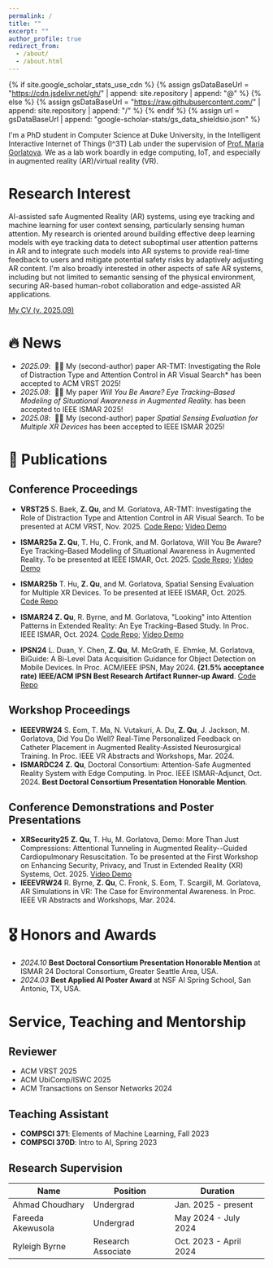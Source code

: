 ```yaml
---
permalink: /
title: ""
excerpt: ""
author_profile: true
redirect_from: 
  - /about/
  - /about.html
---
```


{% if site.google_scholar_stats_use_cdn %}
{% assign gsDataBaseUrl = "https://cdn.jsdelivr.net/gh/" | append: site.repository | append: "@" %}
{% else %}
{% assign gsDataBaseUrl = "https://raw.githubusercontent.com/" | append: site.repository | append: "/" %}
{% endif %}
{% assign url = gsDataBaseUrl | append: "google-scholar-stats/gs_data_shieldsio.json" %}

<span class='anchor' id='about-me'></span>
I'm a PhD student in Computer Science at Duke University, in the Intelligent Interactive Internet of Things (I^3T) Lab under the supervision of [Prof. Maria Gorlatova](https://maria.gorlatova.com/). We as a lab work boardly in edge computing, IoT, and especially in augmented reality (AR)/virtual reality (VR).

# Research Interest
AI-assisted safe Augmented Reality (AR) systems, using eye tracking and machine learning for user context sensing, particularly sensing human attention. My research is oriented around building effective deep learning models with eye tracking data to detect suboptimal user attention patterns in AR and to integrate such models into AR systems to provide real-time feedback to users and mitigate potential safety risks by adaptively adjusting AR content. I'm also broadly interested in other aspects of safe AR systems, including but not limited to semantic sensing of the physical environment, securing AR-based human-robot collaboration and edge-assisted AR applications. 

[My CV (v. 2025.09)](../files/cv.pdf)

<span class='anchor' id='news'></span>

# 🔥 News
- *2025.09*: &nbsp;🎉🎉  My (second-author) paper AR-TMT: Investigating the Role of Distraction Type and Attention Control in AR Visual Search* has been accepted to ACM VRST 2025!
- *2025.08*: &nbsp;🎉🎉  My paper *Will You Be Aware? Eye Tracking–Based Modeling of Situational Awareness in Augmented Reality.* has been accepted to IEEE ISMAR 2025!
- *2025.08*: &nbsp;🎉🎉  My (second-author) paper *Spatial Sensing Evaluation for Multiple XR Devices* has been accepted to IEEE ISMAR 2025!

<span class='anchor' id='publications'></span>

# 📝 Publications 
## Conference Proceedings
- **VRST25** S. Baek, **Z. Qu**, and M. Gorlatova, AR-TMT: Investigating the Role of Distraction Type and Attention Control in AR Visual Search. To be presented at ACM VRST, Nov. 2025. [Code Repo](https://github.com/Duke-I3T-Lab/AR-TMT); [Video Demo](https://www.youtube.com/watch?v=-CHhz_t5S40)

- **ISMAR25a** **Z. Qu**,  T. Hu, C. Fronk, and M. Gorlatova, Will You Be Aware? Eye Tracking–Based Modeling of Situational Awareness in Augmented Reality. To be presented at IEEE ISMAR, Oct. 2025. [Code Repo](https://github.com/Duke-I3T-Lab/AR_CPR_SA); [Video Demo](https://www.youtube.com/watch?v=wGF_hvBP-hg)

- **ISMAR25b** T. Hu, **Z. Qu**, and M. Gorlatova, Spatial Sensing Evaluation for Multiple XR Devices. To be presented at IEEE ISMAR, Oct. 2025. [Code Repo](https://github.com/Duke-I3T-Lab/XR_Tracking_Evaluation)

- **ISMAR24** **Z. Qu**, R. Byrne, and M. Gorlatova, "Looking" into Attention Patterns in Extended Reality: An Eye Tracking–Based Study. In Proc. IEEE ISMAR, Oct. 2024. [Code Repo](https://github.com/Duke-I3T-Lab/XR_Attention_Sudoku); [Video Demo](https://www.youtube.com/watch?v=GmX4YkK8b2I)

- **IPSN24** L. Duan, Y. Chen, **Z. Qu**, M. McGrath, E. Ehmke, M. Gorlatova, BiGuide: A Bi-Level Data Acquisition Guidance for Object Detection on Mobile Devices. In Proc. ACM/IEEE IPSN, May 2024. **(21.5% acceptance rate)** **IEEE/ACM IPSN Best Research Artifact Runner-up Award**. [Code Repo](https://github.com/BiGuideCollection/BiGuide)

## Workshop Proceedings
- **IEEEVRW24** S. Eom, T. Ma, N. Vutakuri, A. Du, **Z. Qu**, J. Jackson, M. Gorlatova, Did You Do Well? Real-Time Personalized Feedback on Catheter Placement in Augmented Reality-Assisted Neurosurgical Training. In Proc. IEEE VR Abstracts and Workshops, Mar. 2024.
- **ISMARDC24** **Z. Qu**, Doctoral Consortium: Attention-Safe Augmented Reality System with Edge Computing. In Proc. IEEE ISMAR-Adjunct, Oct. 2024. **Best Doctoral Consortium Presentation Honorable Mention**.

## Conference Demonstrations and Poster Presentations
- **XRSecurity25** **Z. Qu**, T. Hu, M. Gorlatova, Demo: More Than Just Compressions: Attentional Tunneling in Augmented Reality--Guided Cardiopulmonary Resuscitation. To be presented at the First Workshop on Enhancing Security, Privacy, and Trust in Extended Reality (XR) Systems, Oct. 2025. [Video Demo](https://www.youtube.com/watch?v=2MfYJF6sW8A)
- **IEEEVRW24** R. Byrne, **Z. Qu**, C. Fronk, S. Eom, T. Scargill, M. Gorlatova, AR Simulations in VR: The Case for Environmental Awareness. In Proc. IEEE VR Abstracts and Workshops, Mar. 2024.

<span class='anchor' id='honors-and-awards'></span>

# 🎖 Honors and Awards
- *2024.10* **Best Doctoral Consortium Presentation Honorable Mention** at ISMAR 24 Doctoral Consortium, Greater Seattle Area, USA. 
- *2024.03* **Best Applied AI Poster Award** at NSF AI Spring School, San Antonio, TX, USA.

<span class='anchor' id='service-teaching-mentorship'></span>

# Service, Teaching and Mentorship
## Reviewer
- ACM VRST 2025
- ACM UbiComp/ISWC 2025
- ACM Transactions on Sensor Networks 2024

## Teaching Assistant
- **COMPSCI 371**: Elements of Machine Learning, Fall 2023
- **COMPSCI 370D**: Intro to AI, Spring 2023

## Research Supervision
<table>
  <thead>
    <tr>
      <th>Name</th>
      <th>Position</th>
      <th>Duration</th>
    </tr>
  </thead>
  <tbody>
    <tr>
      <td>Ahmad Choudhary</td>
      <td>Undergrad</td>
      <td>Jan. 2025 - present</td>
    </tr>
    <tr>
      <td>Fareeda Akewusola</td>
      <td>Undergrad</td>
      <td>May 2024 - July 2024</td>
    </tr>
    <tr>
      <td>Ryleigh Byrne</td>
      <td>Research Associate</td>
      <td>Oct. 2023 - April 2024</td>
    </tr>
  </tbody>
</table>


<!-- # 📖 Educations
- *2022.08 - present*, Ph.D. in Computer Science, Duke University
- *2018.09 - 2022.06*, Bachelor, Computer Science (IEEE Honor Class), Shanghai Jiao Tong University -->
